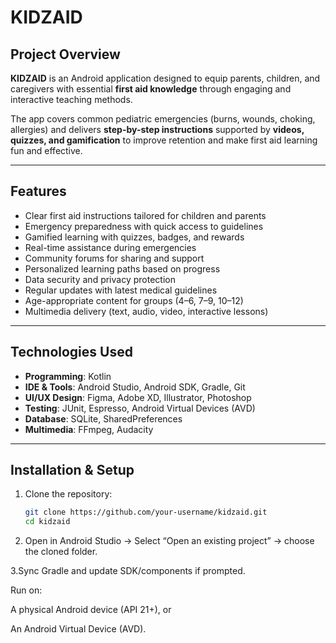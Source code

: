 # KIDZAID

## Project Overview
**KIDZAID** is an Android application designed to equip parents, children, and caregivers with essential **first aid knowledge** through engaging and interactive teaching methods.  

The app covers common pediatric emergencies (burns, wounds, choking, allergies) and delivers **step-by-step instructions** supported by **videos, quizzes, and gamification** to improve retention and make first aid learning fun and effective.

---

## Features
- Clear first aid instructions tailored for children and parents  
- Emergency preparedness with quick access to guidelines  
- Gamified learning with quizzes, badges, and rewards  
- Real-time assistance during emergencies  
- Community forums for sharing and support  
- Personalized learning paths based on progress  
- Data security and privacy protection  
- Regular updates with latest medical guidelines  
- Age-appropriate content for groups (4–6, 7–9, 10–12)  
- Multimedia delivery (text, audio, video, interactive lessons)  

---

## Technologies Used
- **Programming**: Kotlin  
- **IDE & Tools**: Android Studio, Android SDK, Gradle, Git  
- **UI/UX Design**: Figma, Adobe XD, Illustrator, Photoshop  
- **Testing**: JUnit, Espresso, Android Virtual Devices (AVD)  
- **Database**: SQLite, SharedPreferences  
- **Multimedia**: FFmpeg, Audacity  

---

## Installation & Setup

1. Clone the repository:
   ```bash
   git clone https://github.com/your-username/kidzaid.git
   cd kidzaid
2. Open in Android Studio → Select “Open an existing project” → choose the cloned folder.

3.Sync Gradle and update SDK/components if prompted.

Run on:

A physical Android device (API 21+), or

An Android Virtual Device (AVD).
